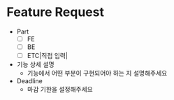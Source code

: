 # Feature Request
- Part
  - [ ] FE
  - [ ] BE
  - [ ] ETC|직접 입력|
- 기능 상세 설명
  - 기능에서 어떤 부분이 구현되어야 하는 지 설명해주세요
- Deadline
  - 마감 기한을 설정해주세요

